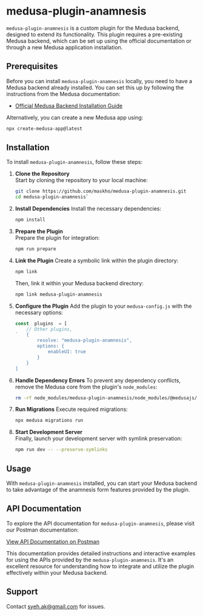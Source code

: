 # medusa-plugin-anamnesis

`medusa-plugin-anamnesis` is a custom plugin for the Medusa backend, designed to extend its functionality. This plugin requires a pre-existing Medusa backend, which can be set up using the official documentation or through a new Medusa application installation.

## Prerequisites

Before you can install `medusa-plugin-anamnesis` locally, you need to have a Medusa backend already installed. You can set this up by following the instructions from the Medusa documentation:

- [Official Medusa Backend Installation Guide](https://docs.medusajs.com/development/backend/install)

Alternatively, you can create a new Medusa app using:

```bash
npx create-medusa-app@latest
```

## Installation

To install `medusa-plugin-anamnesis`, follow these steps:

1.  **Clone the Repository**  
    Start by cloning the repository to your local machine:

    ```bash
    git clone https://github.com/maskho/medusa-plugin-anamnesis.git
    cd medusa-plugin-anamnesis`
    ```

2.  **Install Dependencies**
    Install the necessary dependencies:

    ```bash
    npm install
    ```

3.  **Prepare the Plugin**  
    Prepare the plugin for integration:

    ```bash
    npm run prepare
    ```

4.  **Link the Plugin**
    Create a symbolic link within the plugin directory:

    ```bash
    npm link
    ```

    Then, link it within your Medusa backend directory:

    ```bash
    npm link medusa-plugin-anamnesis
    ```

5.  **Configure the Plugin**
    Add the plugin to your `medusa-config.js` with the necessary options:

    ```javascript
    const  plugins  = [
        // Other plugins,
    `	{
            resolve: "medusa-plugin-anamnesis",
            options: {
                enableUI: true
            }
        }
    ]
    ```

6.  **Handle Dependency Errors**
    To prevent any dependency conflicts, remove the Medusa core from the plugin's `node_modules`:

    ```bash
    rm -rf node_modules/medusa-plugin-anamnesis/node_modules/@medusajs/medusa
    ```

7.  **Run Migrations**
    Execute required migrations:

    ```bash
    npx medusa migrations run
    ```

8.  **Start Development Server**  
    Finally, launch your development server with symlink preservation:

    ```bash
    npm run dev -- --preserve-symlinks
    ```

## Usage

With `medusa-plugin-anamnesis` installed, you can start your Medusa backend to take advantage of the anamnesis form features provided by the plugin.

## API Documentation

To explore the API documentation for `medusa-plugin-anamnesis`, please visit our Postman documentation:

[View API Documentation on Postman](https://documenter.getpostman.com/view/36013532/2sA3s3GAYq)

This documentation provides detailed instructions and interactive examples for using the APIs provided by the `medusa-plugin-anamnesis`. It's an excellent resource for understanding how to integrate and utilize the plugin effectively within your Medusa backend.

## Support

Contact syeh.ak@gmail.com for issues.
